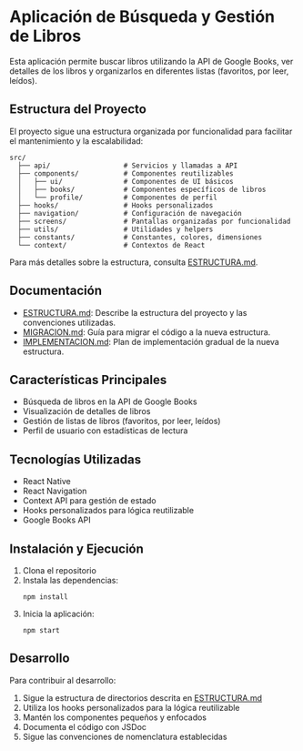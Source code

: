 # Aplicación de Búsqueda y Gestión de Libros

Esta aplicación permite buscar libros utilizando la API de Google Books, ver detalles de los libros y organizarlos en diferentes listas (favoritos, por leer, leídos).

## Estructura del Proyecto

El proyecto sigue una estructura organizada por funcionalidad para facilitar el mantenimiento y la escalabilidad:

```
src/
  ├── api/                  # Servicios y llamadas a API
  ├── components/           # Componentes reutilizables
  │   ├── ui/               # Componentes de UI básicos
  │   ├── books/            # Componentes específicos de libros
  │   └── profile/          # Componentes de perfil
  ├── hooks/                # Hooks personalizados
  ├── navigation/           # Configuración de navegación
  ├── screens/              # Pantallas organizadas por funcionalidad
  ├── utils/                # Utilidades y helpers
  ├── constants/            # Constantes, colores, dimensiones
  └── context/              # Contextos de React
```

Para más detalles sobre la estructura, consulta [ESTRUCTURA.md](./ESTRUCTURA.md).

## Documentación

- [ESTRUCTURA.md](./ESTRUCTURA.md): Describe la estructura del proyecto y las convenciones utilizadas.
- [MIGRACION.md](./MIGRACION.md): Guía para migrar el código a la nueva estructura.
- [IMPLEMENTACION.md](./IMPLEMENTACION.md): Plan de implementación gradual de la nueva estructura.

## Características Principales

- Búsqueda de libros en la API de Google Books
- Visualización de detalles de libros
- Gestión de listas de libros (favoritos, por leer, leídos)
- Perfil de usuario con estadísticas de lectura

## Tecnologías Utilizadas

- React Native
- React Navigation
- Context API para gestión de estado
- Hooks personalizados para lógica reutilizable
- Google Books API

## Instalación y Ejecución

1. Clona el repositorio
2. Instala las dependencias:
   ```
   npm install
   ```
3. Inicia la aplicación:
   ```
   npm start
   ```

## Desarrollo

Para contribuir al desarrollo:

1. Sigue la estructura de directorios descrita en [ESTRUCTURA.md](./ESTRUCTURA.md)
2. Utiliza los hooks personalizados para la lógica reutilizable
3. Mantén los componentes pequeños y enfocados
4. Documenta el código con JSDoc
5. Sigue las convenciones de nomenclatura establecidas